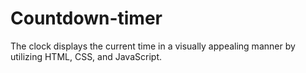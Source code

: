 # Countdown-timer
 The clock displays the current time in a visually appealing manner by utilizing HTML, CSS, and JavaScript.
